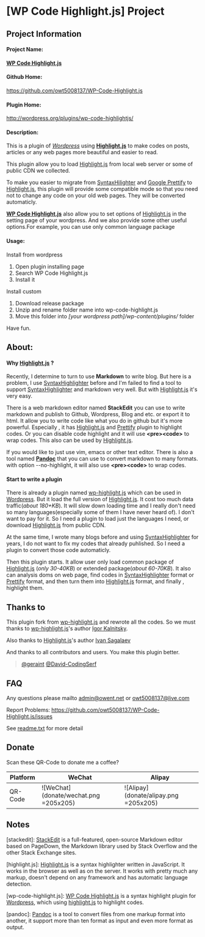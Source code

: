 [WP Code Highlight.js]	Project
====================


Project Information
------
#### Project Name: 
[**WP Code Highlight.js**][7]
#### Github Home: 
https://github.com/owt5008137/WP-Code-Highlight.js
#### Plugin Home:
http://wordpress.org/plugins/wp-code-highlightjs/
#### Description: 
This is a plugin of *[Wordpress][3]* using [**Highlight.js**][4] to make codes on posts, articles or any web pages more beautiful and easier to read.

This plugin allow you to load [Highlight.js][4] from local web server or some of public CDN we collected.

To make you easier to migrate from [SyntaxHilighter][5] and [Google Prettify][6] to [Highlight.js][4], this plugin will provide some compatible mode so that you need not to change any code on your old web pages. They will be converted automaticly.

[**WP Code Highlight.js**][7] also allow you to set options of [Highlight.js][4] in the setting page of your wordpress. And we also provide some other useful options.For example, you can use only common language package 

#### Usage:
Install from wordpress 

1. Open plugin installing page
2. Search  WP Code Highlight.js
3. Install it

Install custom

1. Download release package
2. Unzip and rename folder name into wp-code-highlight.js
3. Move this folder into *[your wordpress path]/wp-content/plugins/* folder

Have fun.

About:
-------
#### Why [Highlight.js][4] ?
Recently, I determine to turn to use **Markdown** to write blog. But here is a problem, I use [SyntaxHighlighter][5] before and I'm  failed to find a tool to support [SyntaxHighlighter][5] and markdown very well. But with [Highlight.js][4] it's very easy.

There is a web markdown editor named **StackEdit** you can use to write markdown and publish to Github, Wordpress, Blog and etc. or export it to html. It allow you to write code like what you do in github but it's more powerful. Especially , it has [Highlight.js][4] and [Prettify][6] plugin to highlight codes. Or you can disable code highlight and it will use **&lt;pre&gt;&lt;code&gt;** to wrap codes. This also can be used by [Highlight.js][4].

If you would like to just use vim, emacs or other text editor. There is also a tool named [**Pandoc**][8] that you can use to convert markdown to many formats. with option --no-highlight, it will also use **&lt;pre&gt;&lt;code&gt;** to wrap codes.

#### Start to write a plugin
There is already a plugin named [wp-highlight.js][2] which can be used in [Wordpress][3]. But it load the full version of [Highlight.js][4]. It cost too much data traffic(*about 180+KB*). It will slow down loading time and I really don't need so many languages(especially some of them I have never heard of). I don't want to pay for it. So I need a plugin to load just the languages I need, or download [Highlight.js][4] from public CDN.

At the same time, I wrote many blogs before and using [SyntaxHighlighter][5] for years, I do not want to fix my codes that already puhlished. So I need a plugin to convert those code automaticly.

Then this plugin starts. It allow user only load common package of [Highlight.js][4] (*only 30-40KB*) or extended package(*about 60-70KB*). It also can analysis doms on web page, find codes in [SyntaxHighlighter][5] format or [Prettify][6] format, and then turn them into [Highlight.js][4] format, and finally , highlight them.

Thanks to
------
This plugin fork from [wp-highlight.js][2] and rewrote all the codes. So we must thanks to [wp-highlight.js][2]'s author [Igor Kalnitsky](http://kalnitsky.org).

Also thanks to [Highlight.js][4]'s author [Ivan Sagalaev](http://softwaremaniacs.org/)

And thanks to all  contributors and users. You make this plugin better.
> [@geraint](https://github.com/geraintp)
> [@David-CodingSerf](https://github.com/David-CodingSerf)

FAQ
------
Any questions please mailto [admin@owent.net](mailto:admin@owent.net) or [owt5008137@live.com](mailto:owt5008137@live.com)

Report Problems: https://github.com/owt5008137/WP-Code-Highlight.js/issues

See [readme.txt](readme.txt) for more detail

Donate
------
Scan these QR-Code to donate me a coffee?

Platform |  WeChat | Alipay
---------|---------|--------
QR-Code  | ![WeChat](donate/wechat.png =205x205) | ![Alipay](donate/alipay.png =205x205)

Notes
------

  [stackedit]: [StackEdit](https://stackedit.io/) is a full-featured, open-source Markdown editor based on PageDown, the Markdown library used by Stack Overflow and the other Stack Exchange sites.

  [highlight.js]: [Highlight.js][4]  is a syntax highlighter written in JavaScript. It works in the browser as well as on the server. It works with pretty much any markup, doesn't depend on any framework and has automatic language detection. 

  [wp-code-highlight.js]: [WP Code Highlight.js][7] is a syntax highlight plugin for [Wordpress][3], which using [highlight.js][4] to highlight codes.

  [pandoc]: [Pandoc][8] is a tool to  convert files from one markup format into another, it support more than ten format as input and even more format as output.

  [1]: http://wordpress.org/plugins/wp-code-highlightjs/
  [2]: http://wordpress.org/plugins/wp-highlightjs/
  [3]: http://wordpress.org
  [4]: http://highlightjs.org/
  [5]: http://alexgorbatchev.com/SyntaxHighlighter/
  [6]: https://code.google.com/p/google-code-prettify/
  [7]: https://github.com/owt5008137/WP-Code-Highlight.js
  [8]: http://johnmacfarlane.net/pandoc/
